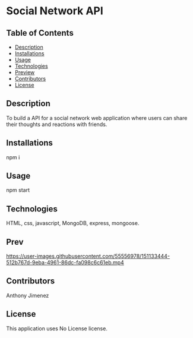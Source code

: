 # Social Network API
  ## Table of Contents
  - [Description](#Description)
  - [Installations](#Installations)
  - [Usage](#Usage)
  - [Technologies](#Technologies)
  - [Preview](#Preview)
  - [Contributors](#Contributors)
  - [License](#License)
  ## Description
  To build a API for a social network web application where users can share their thoughts and reactions with friends.
  
  ## Installations
  npm i

  ## Usage
  npm start

  ## Technologies
  HTML, css, javascript, MongoDB, express, mongoose.

  ## Prev

  https://user-images.githubusercontent.com/55556978/151133444-512b767d-9eba-4961-86dc-fa098c6c61eb.mp4


  

  ## Contributors
  Anthony Jimenez

  ## License
  This application uses No License license. 
  </br>
